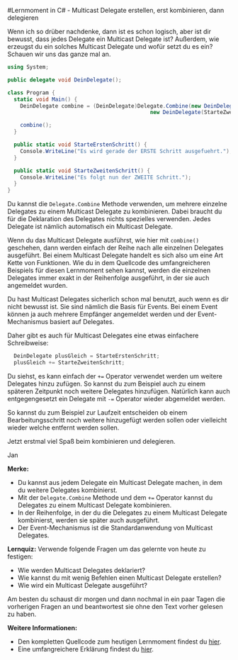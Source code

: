 #Lernmoment in C# - Multicast Delegate erstellen, erst kombinieren, dann delegieren

Wenn ich so drüber nachdenke, dann ist es schon logisch, aber ist dir bewusst, dass jedes Delegate ein Multicast Delegate ist? Außerdem, wie erzeugst du ein solches Multicast Delegate und wofür setzt du es ein? Schauen wir uns das ganze mal an.

```c#
using System;

public delegate void DeinDelegate();

class Program {
  static void Main() {
    DeinDelegate combine = (DeinDelegate)Delegate.Combine(new DeinDelegate(StarteErstenSchritt), 
                                             new DeinDelegate(StarteZweitenSchritt));

    combine();
  }

  public static void StarteErstenSchritt() {
    Console.WriteLine("Es wird gerade der ERSTE Schritt ausgefuehrt.");
  }

  public static void StarteZweitenSchritt() {
    Console.WriteLine("Es folgt nun der ZWEITE Schritt.");
  }
}
```

Du kannst die `Delegate.Combine` Methode verwenden, um mehrere einzelne Delegates zu einem Multicast Delegate zu kombinieren. Dabei braucht du für die Deklaration des Delegates nichts spezielles verwenden. Jedes Delegate ist nämlich automatisch ein Multicast Delegate.

Wenn du das Multicast Delegate ausführst, wie hier mit `combine()` geschehen, dann werden einfach der Reihe nach alle einzelnen Delegates ausgeführt. Bei einem Multicast Delegate handelt es sich also um eine Art Kette von Funktionen. Wie du in dem Quellcode des umfangreicheren Beispiels für diesen Lernmoment sehen kannst, werden die einzelnen Delegates immer exakt in der Reihenfolge ausgeführt, in der sie auch angemeldet wurden.

Du hast Multicast Delegates sicherlich schon mal benutzt, auch wenn es dir nicht bewusst ist. Sie sind nämlich die Basis für Events. Bei einem Event können ja auch mehrere Empfänger angemeldet werden und der Event-Mechanismus basiert auf Delegates.

Daher gibt es auch für Multicast Delegates eine etwas einfachere Schreibweise:

```c#
  DeinDelegate plusGleich = StarteErstenSchritt;
  plusGleich += StarteZweitenSchritt;
```

Du siehst, es kann einfach der `+=` Operator verwendet werden um weitere Delegates hinzu zufügen. So kannst du zum Beispiel auch zu einem späteren Zeitpunkt noch weitere Delegates hinzufügen. Natürlich kann auch entgegengesetzt ein Delegate mit `-=` Operator wieder abgemeldet werden.

So kannst du zum Beispiel zur Laufzeit entscheiden ob einem Bearbeitungsschritt noch weitere hinzugefügt werden sollen oder vielleicht wieder welche entfernt werden sollen.

Jetzt erstmal viel Spaß beim kombinieren und delegieren.

Jan

**Merke:**

-	Du kannst aus jedem Delegate ein Multicast Delegate machen, in dem du weitere Delegates kombinierst.
-	Mit der `Delegate.Combine` Methode und dem `+=` Operator kannst du Delegates zu einem Multicast Delegate kombinieren.
-	In der Reihenfolge, in der du die Delegates zu einem Multicast Delegate kombinierst, werden sie später auch ausgeführt.
-	Der Event-Mechanismus ist die Standardanwendung von Multicast Delegates.

**Lernquiz:** Verwende folgende Fragen um das gelernte von heute zu festigen:

-	Wie werden Multicast Delegates deklariert?
-	Wie kannst du mit wenig Befehlen einen Multicast Delegate erstellen?
-	Wie wird ein Multicast Delegate ausgeführt?

Am besten du schaust dir morgen und dann nochmal in ein paar Tagen die vorherigen Fragen an und beantwortest sie ohne den Text vorher gelesen zu haben.

**Weitere Informationen:**

-	Den kompletten Quellcode zum heutigen Lernmoment findest du [hier](https://github.com/LernMoment/csharp-fortgeschrittene/tree/master/MulticastDelegateErstellen).
-	Eine umfangreichere Erklärung findest du [hier](http://openbook.rheinwerk-verlag.de/visual_csharp_2012/1997_05_001.html#dodtpc31b034c-07a3-4c58-8260-f33ec088cf36).
